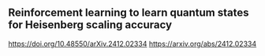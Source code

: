 ## Reinforcement learning to learn quantum states for Heisenberg scaling accuracy

https://doi.org/10.48550/arXiv.2412.02334
https://arxiv.org/abs/2412.02334
